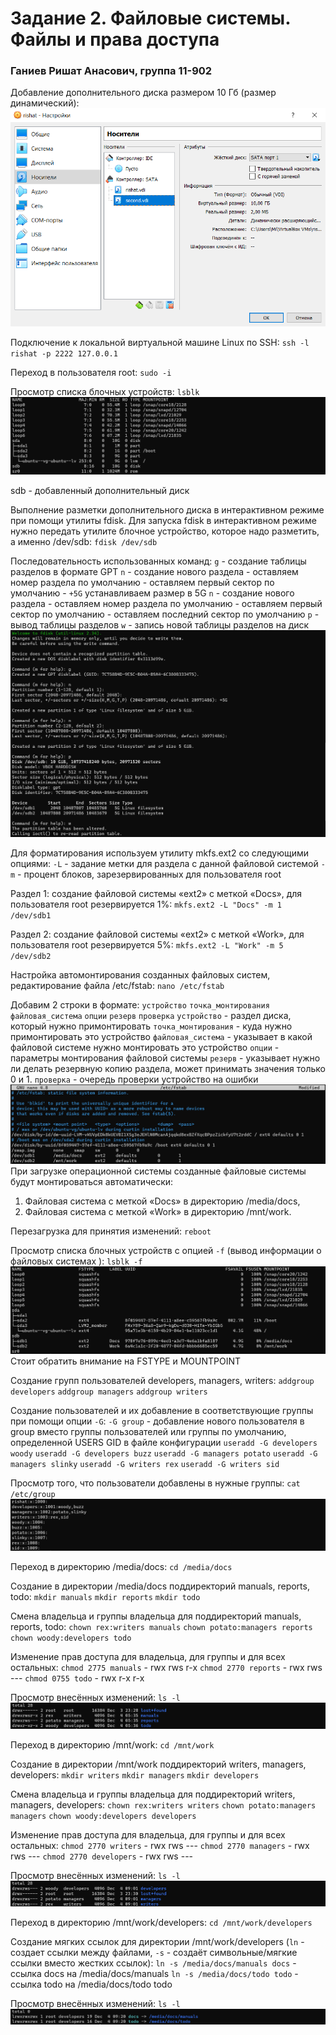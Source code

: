 # Задание 2. Файловые системы. Файлы и права доступа

### Ганиев Ришат Анасович, группа 11-902

Добавление дополнительного диска размером 10 Гб (размер динамический):
![Второй диск](https://raw.githubusercontent.com/rishat19/OS-ITIS/main/Task%2002/Screenshots/01.png)

Подключение к локальной виртуальной машине Linux по SSH:
`ssh -l rishat -p 2222 127.0.0.1`

Переход в пользователя root:
`sudo -i`

Просмотр списка блочных устройств:
`lsblk`
![lsblk](https://raw.githubusercontent.com/rishat19/OS-ITIS/main/Task%2002/Screenshots/02.png)

sdb - добавленный дополнительный диск

Выполнение разметки дополнительного диска в интерактивном режиме при помощи утилиты fdisk. Для запуска fdisk в интерактивном режиме нужно передать утилите блочное устройство, которое надо разметить, а именно /dev/sdb:
`fdisk /dev/sdb`

Последовательность использованных команд:
`g` - создание таблицы разделов в формате GPT
`n` - создание нового раздела
	- оставляем номер раздела по умолчанию
	- оставляем первый сектор по умолчанию
	- `+5G` устанавливаем размер в 5G
`n` - создание нового раздела
	- оставляем номер раздела по умолчанию
	- оставляем первый сектор по умолчанию
	- оставляем последний сектор по умолчанию
`p` - вывод таблицы разделов
`w` - запись новой таблицы разделов на диск
![fdisk](https://raw.githubusercontent.com/rishat19/OS-ITIS/main/Task%2002/Screenshots/03.png)

Для форматирования используем утилиту mkfs.ext2 со следующими опциями:
`-L` - задание метки для раздела с данной файловой системой
`-m` - процент блоков, зарезервированных для пользователя root

Раздел 1: создание файловой системы «ext2» с меткой «Docs», для пользователя root резервируется 1%:
`mkfs.ext2 -L "Docs" -m 1 /dev/sdb1`

Раздел 2: создание файловой системы «ext2» с меткой «Work», для пользователя root резервируется 5%:
`mkfs.ext2 -L "Work" -m 5 /dev/sdb2`

Настройка автомонтирования созданных файловых систем, редактирование файла /etc/fstab:
`nano /etc/fstab`

Добавим 2 строки в формате:
`устройство` `точка_монтирования` `файловая_система` `опции` `резерв` `проверка`
`устройство` - раздел диска, который нужно примонтировать
`точка_монтирования` - куда нужно примонтировать это устройство
`файловая_система` - указывает в какой файловой системе нужно монтировать это устройство
`опции` - параметры монтирования файловой системы
`резерв` - указывает нужно ли делать резервную копию раздела, может принимать значения только 0 и 1.
`проверка` - очередь проверки устройство на ошибки
![fstab](https://raw.githubusercontent.com/rishat19/OS-ITIS/main/Task%2002/Screenshots/04.png)
При загрузке операционной системы созданные файловые системы будут монтироваться автоматически:
1. Файловая система с меткой «Docs» в директорию /media/docs,
2. Файловая система с меткой «Work» в директорию /mnt/work.

Перезагрузка для принятия изменений:
`reboot`

Просмотр списка блочных устройств с опцией `-f` (вывод информации о файловых системах ):
`lsblk -f`
![lsblk](https://raw.githubusercontent.com/rishat19/OS-ITIS/main/Task%2002/Screenshots/05.png)
Стоит обратить внимание на FSTYPE и MOUNTPOINT

Создание групп пользователей developers, managers, writers:
`addgroup developers`
`addgroup managers`
`addgroup writers`

Создание пользователей и их добавление в соответствующие группы при помощи опции `-G`:
`-G group` - добавление нового пользователя в group вместо группы пользователей или группы по умолчанию, определенной USERS GID в файле конфигурации
`useradd -G developers woody`
`useradd -G developers buzz`
`useradd -G managers potato`
`useradd -G managers slinky`
`useradd -G writers rex`
`useradd -G writers sid`

Просмотр того, что пользователи добавлены в нужные группы:
`cat /etc/group`
![groups](https://raw.githubusercontent.com/rishat19/OS-ITIS/main/Task%2002/Screenshots/06.png)

Переход в директорию /media/docs:
`cd /media/docs`

Создание  в директории /media/docs поддиректорий manuals, reports, todo:
`mkdir manuals`
`mkdir reports`
`mkdir todo`

Смена владельца и группы владельца для поддиректорий manuals, reports, todo:
`chown rex:writers manuals`
`chown potato:managers reports`
`chown woody:developers todo`

Изменение прав доступа для владельца, для группы и для всех остальных:
`chmod 2775 manuals` - rwx rws r-x
`chmod 2770 reports` - rwx rws ---
`chmod 0755 todo` - rwx r-x r-x

Просмотр внесённых изменений:
`ls -l`
![chmod](https://raw.githubusercontent.com/rishat19/OS-ITIS/main/Task%2002/Screenshots/07.png)

Переход в директорию /mnt/work:
`cd /mnt/work`

Создание  в директории /mnt/work поддиректорий writers, managers, developers:
`mkdir writers`
`mkdir managers`
`mkdir developers`

Смена владельца и группы владельца для поддиректорий writers, managers, developers:
`chown rex:writers writers`
`chown potato:managers managers`
`chown woody:developers developers`

Изменение прав доступа для владельца, для группы и для всех остальных:
`chmod 2770 writers` - rwx rws ---
`chmod 2770 managers` - rwx rws ---
`chmod 2770 developers` - rwx rws ---

Просмотр внесённых изменений:
`ls -l`
![chmod](https://raw.githubusercontent.com/rishat19/OS-ITIS/main/Task%2002/Screenshots/08.png)

Переход в директорию /mnt/work/developers:
`cd /mnt/work/developers`

Создание мягких ссылок для директории /mnt/work/developers (`ln` - создает ссылки между файлами, `-s` - создаёт символьные/мягкие ссылки вместо жестких ссылок):
`ln -s /media/docs/manuals docs` - ссылка docs на /media/docs/manuals
`ln -s /media/docs/todo todo` - ссылка todo на /media/docs/todo todo

Просмотр внесённых изменений:
`ls -l`
![chmod](https://raw.githubusercontent.com/rishat19/OS-ITIS/main/Task%2002/Screenshots/09.png)
